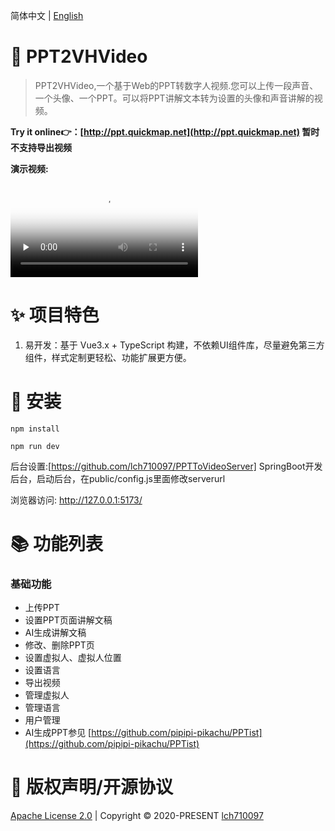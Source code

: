 

简体中文 | [English](README.md)


# 🎨 PPT2VHVideo
> PPT2VHVideo,一个基于Web的PPT转数字人视频.您可以上传一段声音、一个头像、一个PPT。可以将PPT讲解文本转为设置的头像和声音讲解的视频。

<b>Try it online👉：[http://ppt.quickmap.net](http://ppt.quickmap.net) 暂时不支持导出视频</b>

 
<b>演示视频:</b>

<video id="video" controls="" preload="none" poster="封面">
      <source id="mp4" src="/public/jiangjie.mp4" type="video/mp4">
</video>



# ✨ 项目特色
1. 易开发：基于 Vue3.x + TypeScript 构建，不依赖UI组件库，尽量避免第三方组件，样式定制更轻松、功能扩展更方便。

# 🚀 安装
```
npm install

npm run dev
```

后台设置:[https://github.com/lch710097/PPTToVideoServer] SpringBoot开发后台，启动后台，在public/config.js里面修改serverurl

浏览器访问: http://127.0.0.1:5173/


# 📚 功能列表
### 基础功能
- 上传PPT
- 设置PPT页面讲解文稿
- AI生成讲解文稿
- 修改、删除PPT页
- 设置虚拟人、虚拟人位置
- 设置语言
- 导出视频
- 管理虚拟人
- 管理语言
- 用户管理
- AI生成PPT参见 [https://github.com/pipipi-pikachu/PPTist](https://github.com/pipipi-pikachu/PPTist)
 

 

# 📄 版权声明/开源协议
[Apache License 2.0](https://github.com/lch710097/PPT2VHVideo/blob/master/LICENSE) | Copyright © 2020-PRESENT [lch710097](https://github.com/lch710097)
 